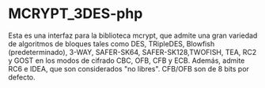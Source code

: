 # MCRYPT_3DES-php
Esta es una interfaz para la biblioteca mcrypt, que admite una gran variedad de algoritmos de bloques tales como DES, TRipleDES, Blowfish (predeterminado), 3-WAY, SAFER-SK64, SAFER-SK128,TWOFISH, TEA, RC2 y GOST en los modos de cifrado CBC, OFB, CFB y ECB. Además, admite RC6 e IDEA, que son considerados "no libres". CFB/OFB son de 8 bits por defecto.
